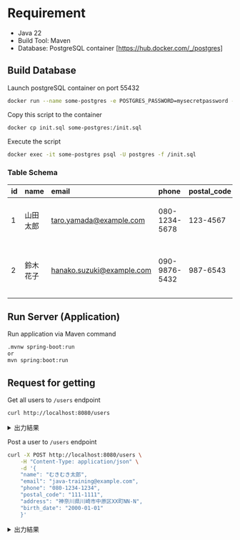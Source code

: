 # Requirement

- Java 22
- Build Tool: Maven
- Database: PostgreSQL container [https://hub.docker.com/_/postgres]

## Build Database

Launch postgreSQL container on port 55432

```bash
docker run --name some-postgres -e POSTGRES_PASSWORD=mysecretpassword -p 55432:5432 -d postgres
```

Copy this script to the container

```bash
docker cp init.sql some-postgres:/init.sql
```

Execute the script

```bash
docker exec -it some-postgres psql -U postgres -f /init.sql
```

### Table Schema

|id|name|email|phone|postal_code|address|birth_date|created_at|
|:--|:--|:--|:--|:--|:--|:--|:--|
|1|山田 太郎|taro.yamada@example.com|080-1234-5678|123-4567|東京都千代田区千代田1-1|1980-01-01|timestamp|
|2|鈴木 花子|hanako.suzuki@example.com|090-9876-5432|987-6543|大阪府大阪市北区梅田2-4-9|1990-02-15|timestamp|

## Run Server (Application)

Run application via Maven command

```bash
.mvnw spring-boot:run
or
mvn spring:boot:run
```

## Request for getting 

Get all users to `/users` endpoint

```bash
curl http://localhost:8080/users
```

<details><summary>出力結果</summary>
[
    {
        "id": 1,
        "name": "山田 太郎",
        "email": "taro.yamada@example.com",
        "phone": "080-1234-5678",
        "postal_code": "123-4567",
        "address": "東京都千代田区千代田1-1",
        "birth_date": "1980-01-01",
        "created_at": "2024-06-15"
    },
    {
        "id": 2,
        "name": "鈴木 花子",
        "email": "hanako.suzuki@example.com",
        "phone": "090-9876-5432",
        "postal_code": "987-6543",
        "address": "大阪府大阪市北区梅田2-4-9",
        "birth_date": "1990-02-15",
        "created_at": "2024-06-15"
    }
]
</details>

Post a user to `/users` endpoint

```bash
curl -X POST http://localhost:8080/users \
    -H "Content-Type: application/json" \
    -d '{
    "name": "むきむき太郎",
    "email": "java-training@example.com",
    "phone": "080-1234-1234",
    "postal_code": "111-1111",
    "address": "神奈川県川崎市中原区XX町NN-N",
    "birth_date": "2000-01-01"
    }'
```

<details><summary>出力結果</summary>
{
    "id": 3,
    "name": "むきむき太郎",
    "email": "java-training@example.com",
    "phone": "080-1234-1234",
    "postal_code": "111-1111",
    "address": "神奈川県川崎市中原区XX町NN-N",
    "birth_date": "2000-01-01",
    "created_at": "2024-06-15"
}
</details>